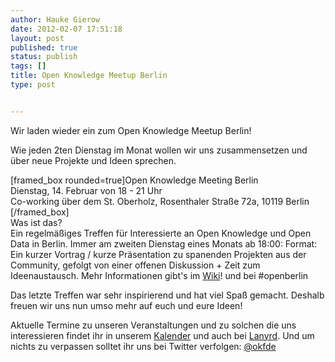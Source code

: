 ```yaml
---
author: Hauke Gierow
date: 2012-02-07 17:51:18
layout: post
published: true
status: publish
tags: []
title: Open Knowledge Meetup Berlin
type: post


---
```


Wir laden wieder ein zum Open Knowledge Meetup Berlin!

Wie jeden 2ten Dienstag im Monat wollen wir uns zusammensetzen und über neue Projekte und Ideen sprechen.

[framed_box rounded=true]Open Knowledge Meeting Berlin  
Dienstag, 14. Februar von 18 - 21 Uhr  
Co-working über dem St. Oberholz, Rosenthaler Straße 72a, 10119 Berlin  
[/framed_box]  
Was ist das?  
Ein regelmäßiges Treffen für Interessierte an Open Knowledge und Open Data in Berlin. Immer am zweiten Dienstag eines Monats ab 18:00: Format: Ein kurzer Vortrag / kurze Präsentation zu spanenden Projekten aus der Community, gefolgt von einer offenen Diskussion + Zeit zum Ideenaustausch. Mehr Informationen gibt's im [Wiki](http://wiki.okfn.de/OKberlinmeeting/)! und bei #openberlin

Das letzte Treffen war sehr inspirierend und hat viel Spaß gemacht. Deshalb freuen wir uns nun umso mehr auf euch und eure Ideen!

Aktuelle Termine zu unseren Veranstaltungen und zu solchen die uns interessieren findet ihr in unserem [Kalender](/kalender/) und auch bei [Lanyrd](http://lanyrd.com/profile/okfde/). Und um nichts zu verpassen solltet ihr uns bei Twitter verfolgen: [@okfde](http://twitter.com/okfde)

 
